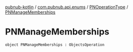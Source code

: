 [pubnub-kotlin](../../index.md) / [com.pubnub.api.enums](../index.md) / [PNOperationType](index.md) / [PNManageMemberships](./-p-n-manage-memberships.md)

# PNManageMemberships

`object PNManageMemberships : ObjectsOperation`